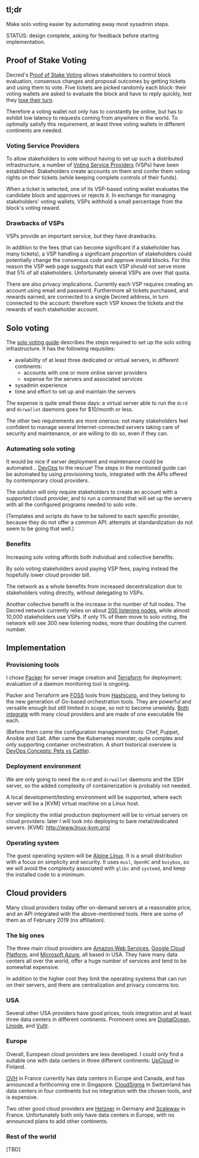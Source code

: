 ## tl;dr

Make solo voting easier by automating away most sysadmin steps.

STATUS: design complete, asking for feedback before starting implementation.

## Proof of Stake Voting

Decred's [Proof of Stake Voting] allows stakeholders to control block evaluation, consensus changes and proposal outcomes by getting tickets and using them to vote. Five tickets are picked randomly each block: their voting wallets are asked to evaluate the block and have to reply quickly, lest they [lose their turn].

Therefore a voting wallet not only has to constantly be online, but has to exhibit low latency to requests coming from anywhere in the world. To optimally satisfy this requirement, at least three voting wallets in different continents are needed.

[Proof of Stake Voting]: https://docs.decred.org/proof-of-stake/proof-of-stake/
[lose their turn]: https://docs.decred.org/faq/proof-of-stake/solo-mining/

### Voting Service Providers

To allow stakeholders to vote without having to set up such a distributed infrastructure, a number of [Voting Service Providers] (VSPs) have been established. Stakeholders create accounts on them and confer them voting rights on their tickets (while keeping complete controls of their funds).

When a ticket is selected, one of its VSP-based voting wallet evaluates the candidate block and approves or rejects it. In exchange for managing stakeholders' voting wallets, VSPs withhold a small percentage from the block's voting reward.

### Drawbacks of VSPs

VSPs provide an important service, but they have drawbacks.

In addition to the fees (that can become significant if a stakeholder has many tickets), a VSP handling a significant proportion of stakeholders could potentially change the consensus code and approve invalid blocks. For this reason the VSP web page suggests that each VSP should not serve more that 5% of all stakeholders. Unfortunately several VSPs are over that quota.

There are also privacy implications. Currently each VSP requires creating an account using email and password. Furthermore all tickets purchased, and rewards earned, are connected to a single Decred address, in turn connected to the account: therefore each VSP knows the tickets and the rewards of each stakeholder account.

[Voting Service Providers]: https://decred.org/stakepools/

## Solo voting

The [solo voting guide] describes the steps required to set up the solo voting infrastructure. It has the following requisites:

- availability of at least three dedicated or virtual servers, in different continents:
    - accounts with one or more online server providers
    - expense for the servers and associated services
- sysadmin experience
- time and effort to set up and maintain the servers

The expense is quite small these days: a virtual server able to run the `dcrd` and `dcrwallet` daemons goes for $10/month or less.

The other two requirements are more onerous: not many stakeholders feel confident to manage several Internet-connected servers taking care of security and maintenance, or are willing to do so, even if they can.

[solo voting guide]: https://docs.decred.org/advanced/solo-proof-of-stake-voting/

### Automating solo voting

It would be nice if server deployment and maintenance could be automated... [DevOps] to the rescue! The steps in the mentioned guide can be automated by using provisioning tools, integrated with the APIs offered by contemporary cloud providers.

The solution will only require stakeholders to create an account with a supported cloud provider, and to run a command that will set up the servers with all the configured programs needed to solo vote.

(Templates and scripts do have to be tailored to each specific provider, because they do not offer a common API: attempts at standardization do not seem to be going that well.)

[DevOps]: https://en.wikipedia.org/wiki/DevOps

### Benefits

Increasing solo voting affords both individual and collective benefits.

By solo voting stakeholders avoid paying VSP fees, paying instead the hopefully lower cloud provider bill.

The network as a whole benefits from increased decentralization due to stakeholders voting directly, without delegating to VSPs.

Another collective benefit is the increase in the number of full nodes. The Decred network currently relies on about [200 listening nodes], while almost 10,000 stakeholders use VSPs. If only 1% of them move to solo voting, the network will see 300 new listening nodes, more than doubling the current number.

[200 listening nodes]: https://dcrstats.com/map

## Implementation

### Provisioning tools

I chose [Packer] for server image creation and [Terraform] for deployment; evaluation of a daemon monitoring tool is ongoing.

Packer and Terraform are [FOSS] tools from [Hashicorp], and they belong to the new generation of Go-based orchestration tools. They are powerful and versatile enough but still limited in scope, so not to become unwieldy. [Both][] [integrate] with many cloud providers and are made of one executable file each.

(Before them came the configuration management tools: Chef, Puppet, Ansible and Salt. After came the Kubernetes monster, quite complex and only supporting container orchestration. A short historical overview is [DevOps Concepts: Pets vs Cattle]).

[Packer]: https://packer.io/
[Terraform]: https://www.terraform.io/
[both]: https://packer.io/docs/builders/index.html
[integrate]: https://www.terraform.io/docs/providers/index.html
[FOSS]: https://en.wikipedia.org/wiki/Free_and_open-source_software
[Hashicorp]: https://www.hashicorp.com/
[DevOps Concepts: Pets vs Cattle]: https://medium.com/@Joachim8675309/devops-concepts-pets-vs-cattle-2380b5aab313

### Deployment environment

We are only going to need the `dcrd` and `dcrwallet` daemons and the SSH server, so the added complexity of containerization is probably not needed.

A local development/testing environment will be supported, where each server will be a [KVM] virtual machine on a Linux host.

For simplicity the initial production deployment will be to virtual servers on cloud providers: later I will look into deploying to bare metal/dedicated servers.
[KVM]: http://www.linux-kvm.org/

### Operating system

The guest operating system will be [Alpine Linux]. It is a small distribution with a focus on simplicity and security. It uses `musl`, `OpenRC` and `busybox`, so we will avoid the complexity associated with `glibc` and `systemd`, and keep the installed code to a minimum.

[Alpine Linux]: https://www.alpinelinux.org/

## Cloud providers

Many cloud providers today offer on-demand servers at a reasonable price, and an API integrated with the above-mentioned tools. Here are some of them as of February 2019 (no affiliation).

### The big ones

The three main cloud providers are [Amazon Web Services], [Google Cloud Platform], and [Microsoft Azure], all based in USA. They have many data centers all over the world, offer a huge number of services and tend to be somewhat expensive.

In addition to the higher cost they limit the operating systems that can run on their servers, and there are centralization and privacy concerns too.

[Amazon Web Services]: https://aws.amazon.com/
[Google Cloud Platform]: https://cloud.google.com/
[Microsoft Azure]: https://azure.microsoft.com/

### USA

Several other USA providers have good prices, tools integration and at least three data centers in different continents. Prominent ones are [DigitalOcean], [Linode], and [Vultr].

[DigitalOcean]: https://www.digitalocean.com/
[Linode]: https://www.linode.com/
[Vultr]: https://www.vultr.com/

### Europe

Overall, European cloud providers are less developed. I could only find a suitable one with data centers in three different continents: [UpCloud] in Finland.

[OVH] in France currently has data centers in Europe and Canada, and has announced a forthcoming one in Singapore. [CloudSigma] in Switzerland has data centers in four continents but no integration with the chosen tools, and is expensive.

Two other good cloud providers are [Hetzner] in Germany and [Scaleway] in France. Unfortunately both only have data centers in Europe, with no announced plans to add other continents.

[UpCloud]: https://upcloud.com/
[CloudSigma]: https://www.cloudsigma.com/
[OVH]: https://www.ovh.it/cloud/
[Hetzner]: https://www.hetzner.com/cloud
[Scaleway]: https://www.scaleway.com/

### Rest of the world

[TBD]

